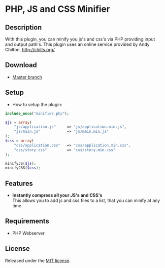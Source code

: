 PHP, JS and CSS Minifier
====================

## Description
With this plugin, you can minify you js's and css's via PHP providing input and output path's.
This plugin uses an online service provided by Andy Chilton, http://chilts.org/

## Download
* [Master branch](https://github.com/promatik/php-js-and-css-minifier/archive/master.zip)

## Setup
* How to setup the plugin:

```php
include_once("minifier.php");

$js = array(
	"js/application.js" 	=> "js/application.min.js",
	"js/main.js" 			=> "js/main.min.js"
);
$css = array(
	"css/application.css"	=> "css/application.min.css",
	"css/story.css"			=> "css/story.min.css"
);

minifyJS($js);
minifyCSS($css);
```

## Features
* **Instantly compress all your JS's and CSS's**  
  This allows you to add js and css files to a list, that you can minify at any time.

## Requirements
* PHP Webserver

## License
Released under the [MIT license](http://www.opensource.org/licenses/MIT).
